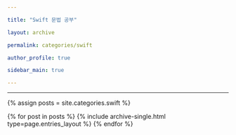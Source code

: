 ```yaml
---

title: "Swift 문법 공부"

layout: archive

permalink: categories/swift

author_profile: true

sidebar_main: true

---
```




<!-- 공백이 포함되어 있는 카테고리 이름의 경우 site.categories.['a b c'] 이런식으로! -->



***



{% assign posts = site.categories.swift %}

{% for post in posts %} {% include archive-single.html type=page.entries_layout %} {% endfor %}
